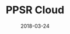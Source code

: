 ---
layout: site
title: "PPSR Cloud"
date: 2018-03-24
categories: [community]
version: 5.2.8
major: 5
minor: 2
patch: 8
slug: ppsr-cloud
link: https://ppsr.cloud/
submitter: lpolepeddi
permalink: /sites/:slug
---